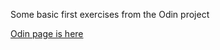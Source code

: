 Some basic first exercises from the Odin project

[Odin page is here](http://www.theodinproject.com/ruby-programming/building-blocks?ref=lnav)